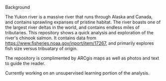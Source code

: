 Background 

The Yukon river is a massive river that runs through Alaska and Canada, and contains sprawling expanses of pristine habitat. The river boasts one of 
the largest river deltas in the world, and contains endless miles of tributaries. This repository shows a quick analysis and exploration of the 
river's chinook salmon. It contains data from https://www.fisheries.noaa.gov/inport/item/17267, and primarily explores fish size versus 
tribuatary of origin. 

The repository is complimented by ARCgis maps as well as photos and text to guide the reader. 

Currently working on an unsupervised learning portion of the analysis. 

